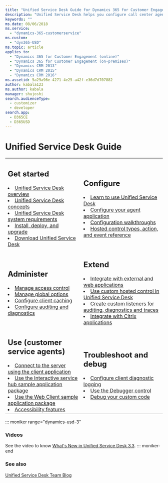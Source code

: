 ```yaml
---
title: "Unified Service Desk Guide for Dynamics 365 for Customer Engagement Customer Enagagement | MicrosoftDocs"
description: "Unified Service Desk helps you configure call center agent applications that provide customer service agents with immediate and unified access to business critical customer information stored in your Dynamics 365 for Customer Engagement instance."
keywords: ""
ms.date: 08/06/2018
ms.service: 
  - "dynamics-365-customerservice"
ms.custom: 
  - "dyn365-USD"
ms.topic: article
applies_to: 
  - "Dynamics 365 for Customer Engagement (online)"
  - "Dynamics 365 for Customer Engagement (on-premises)"
  - "Dynamics CRM 2013"
  - "Dynamics CRM 2015"
  - "Dynamics CRM 2016"
ms.assetid: 5a29a96e-4271-4e25-a42f-e36d7d707882
author: kabala123
ms.author: kabala
manager: shujoshi
search.audienceType: 
  - customizer
  - developer
search.app: 
  - D365CE
  - D365USD
---
```


# Unified Service Desk Guide

<table>
<tr>
<td>

<h2> Get started </h2>
<li><a href="admin/overview-unified-service-desk.md" data-raw-source="[Unified Service Desk overview](admin/overview-unified-service-desk.md)">Unified Service Desk overview</a></li>
<li><a href="understand-unified-service-desk-concepts.md" data-raw-source="[Unified Service Desk concepts](understand-unified-service-desk-concepts.md)">Unified Service Desk concepts</a></li>
<li><a href="admin/unified-service-desk-system-requirements.md" data-raw-source="[Unified Service Desk system requirements](admin/unified-service-desk-system-requirements.md)">Unified Service Desk system requirements</a></li>
<li><a href="admin/install-upgrade-deploy-unified-service-desk.md" data-raw-source="[Install, deploy, and upgrade](admin/install-upgrade-deploy-unified-service-desk.md)">Install, deploy, and upgrade</a></li>
<li><a href="download-unified-service-desk.md" data-raw-source="[Download Unified Service Desk](download-unified-service-desk.md)">Download Unified Service Desk</a></li>
</td>
<td>

<h2> Configure </h2>

<li><a href="learn-to-use-unified-service-desk.md" data-raw-source="[Learn to use Unified Service Desk](learn-to-use-unified-service-desk.md)">Learn to use Unified Service Desk</a></li>
<li><a href="get-started-configuring-agent-application.md" data-raw-source="[Configure your agent application](get-started-configuring-agent-application.md)">Configure your agent application</a></li>
<li><a href="unified-service-desk-configuration-walkthroughs.md" data-raw-source="[Configuration walkthroughs](unified-service-desk-configuration-walkthroughs.md)">Configuration walkthroughs</a></li>
<li><a href="hosted-control-types-action-event-reference.md" data-raw-source="[Hosted control types, action, and event reference](hosted-control-types-action-event-reference.md)">Hosted control types, action, and event reference</a></li>
</td>
</tr>
<tr>
<td>

<h2> Administer </h2>

<li><a href="admin/security-unified-service-desk.md" data-raw-source="[Manage access control](admin/security-unified-service-desk.md)">Manage access control</a></li>
<li><a href="admin/manage-options-unified-service-desk.md" data-raw-source="[Manage global options](admin/manage-options-unified-service-desk.md)">Manage global options</a></li>
<li><a href="admin/configure-client-caching-unified-service-desk.md" data-raw-source="[Configure client caching](admin/configure-client-caching-unified-service-desk.md)">Configure client caching</a></li>
<li><a href="admin/configure-auditing-diagnostics-unified-service-desk.md" data-raw-source="[Configure auditing and diagnostics](admin/configure-auditing-diagnostics-unified-service-desk.md)">Configure auditing and diagnostics</a></li>
</td>
<td>

<h2> Extend </h2>

<li><a href="integrate-external-applications-web-applications.md" data-raw-source="[Integrate with external and web applications](integrate-external-applications-web-applications.md)">Integrate with external and web applications</a></li>
<li><a href="use-custom-hosted-control-unified-service-desk.md" data-raw-source="[Use custom hosted control in Unified Service Desk](use-custom-hosted-control-unified-service-desk.md)">Use custom hosted control in Unified Service Desk</a></li>
<li><a href="create-custom-listeners-auditing-diagnostics-traces.md" data-raw-source="[Create custom listeners for auditing, diagnostics and traces](create-custom-listeners-auditing-diagnostics-traces.md)">Create custom listeners for auditing, diagnostics and traces</a></li>
<li><a href="integrate-citrix-applications.md" data-raw-source="[Integrate with Citrix applications](integrate-citrix-applications.md)">Integrate with Citrix applications</a></li>
</td>
</tr>
<tr>
<td>

<h2> Use (customer service agents) </h2>

<li><a href="admin/connect-dynamics-365-instance-using-unified-service-desk-client.md" data-raw-source="[Connect to the server using the client application](admin/connect-dynamics-365-instance-using-unified-service-desk-client.md)">Connect to the server using the client application</a></li>
<li><a href="admin/unified-service-desk-interactive-service-hub-package.md" data-raw-source="[Use the Interactive service hub sample application package](admin/unified-service-desk-interactive-service-hub-package.md)">Use the Interactive service hub sample application package</a></li>
<li><a href="admin/unified-service-desk-dynamics-365-web-client-package.md" data-raw-source="[Use the Web Client sample application package](admin/unified-service-desk-dynamics-365-web-client-package.md)">Use the Web Client sample application package</a></li>
<li><a href="admin/accessibility-unified-service-desk-microsoft-dynamics-365.md" data-raw-source="[Accessibility features](admin/accessibility-unified-service-desk-microsoft-dynamics-365.md)">Accessibility features</a></li>

</td>
<td>

<h2> Troubleshoot and debug</h2>

<li><a href="admin/configure-client-diagnostic-logging-unified-service-desk.md" data-raw-source="[Configure client diagnostic logging](admin/configure-client-diagnostic-logging-unified-service-desk.md)">Configure client diagnostic logging</a></li>
<li><a href="use-debugger-control-unified-service-desk.md" data-raw-source="[Use the Debugger control](use-debugger-control-unified-service-desk.md)">Use the Debugger control</a></li>
<li><a href="debug-custom-code-unified-service-desk.md" data-raw-source="[Debug your custom code](debug-custom-code-unified-service-desk.md)">Debug your custom code</a></li>
</td>
</tr>
</table>

::: moniker range="dynamics-usd-3"
### Videos

See the video to know [What's New in Unified Service Desk 3.3](https://go.microsoft.com/fwlink/?linkid=2008774).
::: moniker-end

### See also

 <a href="http://blogs.msdn.com/b/usd/" data-raw-source="[Unified Service Desk Team Blog](http://blogs.msdn.com/b/usd/)">Unified Service Desk Team Blog</a>
